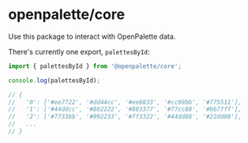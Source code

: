 # openpalette/core

Use this package to interact with OpenPalette data.

There's currently one export, `palettesById`:

```ts
import { palettesById } from '@openpalette/core';

console.log(palettesById);

// {
//   '0': ['#ee7722', '#dd44cc', '#ee8833', '#cc99bb', '#775511'],
//   '1': ['#44ddcc', '#882222', '#883377', '#77cc88', '#bb77ff'],
//   '2': ['#7733bb', '#992233', '#ff3322', '#44dd88', '#22dd88'],
//   ...
// }
```
